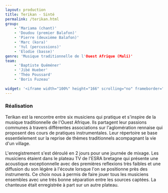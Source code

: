 ```yaml
---
layout: production
title: Terikan - Sinté 
permalink: /terikan.html
group:
    - 'Mariama (chant)'
    - 'Doudou (premier Balafon)'
    - 'Pierre (deuxième Balafon)'
    - 'Marc (kora)'
    - 'Yul (percussions)'
    - 'Elodie (basse)'
genre: 'Musique traditionnelle de l'Ouest Afrique (Mali)'
team:
    - 'Baptiste Quéméner'
    - 'Jibé Hueber'
    - 'Théo Poussard'
    - 'Boris Fuzeau'   
    
widget: '<iframe width="100%" height="166" scrolling="no" frameborder="no" src="https://w.soundcloud.com/player/?url=http%3A%2F%2Fapi.soundcloud.com%2Ftracks%2F100167328&amp;color=ff6600&amp;auto_play=false&amp;show_artwork=false"></iframe>'
---
```


### Réalisation

Terikan est la rencontre entre six musiciens qui pratique et s'inspire de la musique traditionnelle de l'Ouest Afrique. Ils partagent leur passions communes à travers différentes associations sur l'aglomération rennaise qui proposent des cours de pratiques instrumentales.
Leur répertoire se base essentielement sur la reprise de thèmes traditionnels acompagnant la vie d'un village. 

L'enregistrement s'est déroulé en 2 jours pour une journée de mixage. Les musiciens étaient dans le plateau TV de l'ESRA bretagne qui présente une acoustique exceptionnelle avec des premières reflexions très faibles et une diffusion du son légère à l'écoute lorsque l'on se positionne près des instruments. Ce choix nous à permis de faire jouer tous les musiciens ensembles avec une très bonne séparation entre les sources captées. La chanteuse était enregistrée à part sur un autre plateau.
